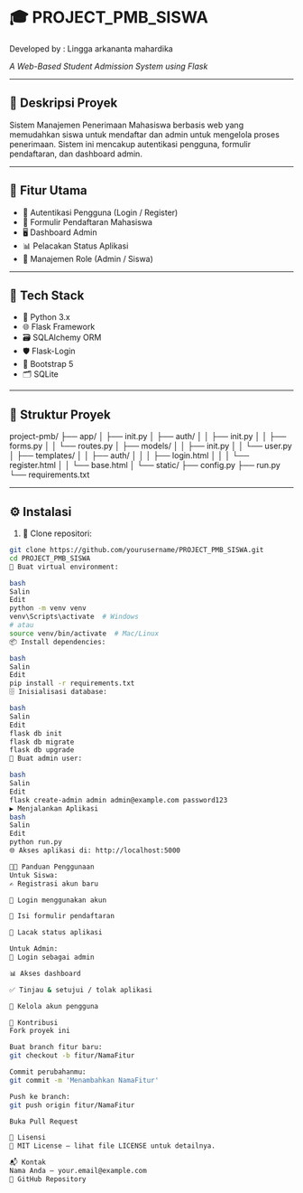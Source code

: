 # 🎓 PROJECT_PMB_SISWA  

Developed by : Lingga arkananta mahardika

*A Web-Based Student Admission System using Flask*

---

## 📝 Deskripsi Proyek

Sistem Manajemen Penerimaan Mahasiswa berbasis web yang memudahkan siswa untuk mendaftar dan admin untuk mengelola proses penerimaan. Sistem ini mencakup autentikasi pengguna, formulir pendaftaran, dan dashboard admin.

---

## 🚀 Fitur Utama

- 🔐 Autentikasi Pengguna (Login / Register)  
- 🧾 Formulir Pendaftaran Mahasiswa  
- 🖥️ Dashboard Admin  
- 📊 Pelacakan Status Aplikasi  
- 👥 Manajemen Role (Admin / Siswa)

---

## 🧰 Tech Stack

- 🐍 Python 3.x  
- 🌐 Flask Framework  
- 🗃️ SQLAlchemy ORM  
- 🛡️ Flask-Login  
- 🎨 Bootstrap 5  
- 🗂️ SQLite

---

## 📁 Struktur Proyek

project-pmb/
├── app/
│ ├── init.py
│ ├── auth/
│ │ ├── init.py
│ │ ├── forms.py
│ │ └── routes.py
│ ├── models/
│ │ ├── init.py
│ │ └── user.py
│ ├── templates/
│ │ ├── auth/
│ │ │ ├── login.html
│ │ │ └── register.html
│ │ └── base.html
│ └── static/
├── config.py
├── run.py
└── requirements.txt

---

## ⚙️ Instalasi

1. 🔽 Clone repositori:
```bash
git clone https://github.com/yourusername/PROJECT_PMB_SISWA.git
cd PROJECT_PMB_SISWA
🧪 Buat virtual environment:

bash
Salin
Edit
python -m venv venv
venv\Scripts\activate  # Windows
# atau
source venv/bin/activate  # Mac/Linux
📦 Install dependencies:

bash
Salin
Edit
pip install -r requirements.txt
🗄️ Inisialisasi database:

bash
Salin
Edit
flask db init
flask db migrate
flask db upgrade
👑 Buat admin user:

bash
Salin
Edit
flask create-admin admin admin@example.com password123
▶️ Menjalankan Aplikasi
bash
Salin
Edit
python run.py
🌐 Akses aplikasi di: http://localhost:5000

👨‍🎓 Panduan Penggunaan
Untuk Siswa:
✍️ Registrasi akun baru

🔐 Login menggunakan akun

📄 Isi formulir pendaftaran

📍 Lacak status aplikasi

Untuk Admin:
🔐 Login sebagai admin

📊 Akses dashboard

✅ Tinjau & setujui / tolak aplikasi

👥 Kelola akun pengguna

🤝 Kontribusi
Fork proyek ini

Buat branch fitur baru:
git checkout -b fitur/NamaFitur

Commit perubahanmu:
git commit -m 'Menambahkan NamaFitur'

Push ke branch:
git push origin fitur/NamaFitur

Buka Pull Request

📄 Lisensi
📜 MIT License – lihat file LICENSE untuk detailnya.

📬 Kontak
Nama Anda – your.email@example.com
🔗 GitHub Repository
